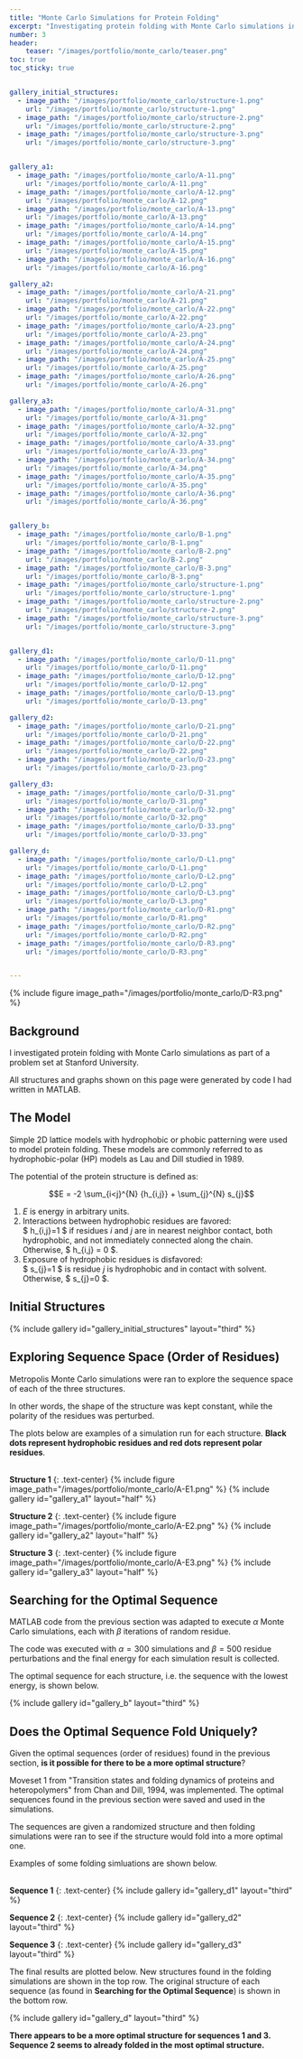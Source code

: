 ```yaml
---
title: "Monte Carlo Simulations for Protein Folding"
excerpt: "Investigating protein folding with Monte Carlo simulations in MATLAB."
number: 3
header:
    teaser: "/images/portfolio/monte_carlo/teaser.png"
toc: true
toc_sticky: true


gallery_initial_structures:
  - image_path: "/images/portfolio/monte_carlo/structure-1.png"
    url: "/images/portfolio/monte_carlo/structure-1.png"
  - image_path: "/images/portfolio/monte_carlo/structure-2.png"
    url: "/images/portfolio/monte_carlo/structure-2.png"
  - image_path: "/images/portfolio/monte_carlo/structure-3.png"
    url: "/images/portfolio/monte_carlo/structure-3.png"


gallery_a1:
  - image_path: "/images/portfolio/monte_carlo/A-11.png"
    url: "/images/portfolio/monte_carlo/A-11.png"
  - image_path: "/images/portfolio/monte_carlo/A-12.png"
    url: "/images/portfolio/monte_carlo/A-12.png"
  - image_path: "/images/portfolio/monte_carlo/A-13.png"
    url: "/images/portfolio/monte_carlo/A-13.png"
  - image_path: "/images/portfolio/monte_carlo/A-14.png"
    url: "/images/portfolio/monte_carlo/A-14.png"
  - image_path: "/images/portfolio/monte_carlo/A-15.png"
    url: "/images/portfolio/monte_carlo/A-15.png"
  - image_path: "/images/portfolio/monte_carlo/A-16.png"
    url: "/images/portfolio/monte_carlo/A-16.png"

gallery_a2:
  - image_path: "/images/portfolio/monte_carlo/A-21.png"
    url: "/images/portfolio/monte_carlo/A-21.png"
  - image_path: "/images/portfolio/monte_carlo/A-22.png"
    url: "/images/portfolio/monte_carlo/A-22.png"
  - image_path: "/images/portfolio/monte_carlo/A-23.png"
    url: "/images/portfolio/monte_carlo/A-23.png"
  - image_path: "/images/portfolio/monte_carlo/A-24.png"
    url: "/images/portfolio/monte_carlo/A-24.png"
  - image_path: "/images/portfolio/monte_carlo/A-25.png"
    url: "/images/portfolio/monte_carlo/A-25.png"
  - image_path: "/images/portfolio/monte_carlo/A-26.png"
    url: "/images/portfolio/monte_carlo/A-26.png"

gallery_a3:
  - image_path: "/images/portfolio/monte_carlo/A-31.png"
    url: "/images/portfolio/monte_carlo/A-31.png"
  - image_path: "/images/portfolio/monte_carlo/A-32.png"
    url: "/images/portfolio/monte_carlo/A-32.png"
  - image_path: "/images/portfolio/monte_carlo/A-33.png"
    url: "/images/portfolio/monte_carlo/A-33.png"
  - image_path: "/images/portfolio/monte_carlo/A-34.png"
    url: "/images/portfolio/monte_carlo/A-34.png"
  - image_path: "/images/portfolio/monte_carlo/A-35.png"
    url: "/images/portfolio/monte_carlo/A-35.png"
  - image_path: "/images/portfolio/monte_carlo/A-36.png"
    url: "/images/portfolio/monte_carlo/A-36.png"


gallery_b:
  - image_path: "/images/portfolio/monte_carlo/B-1.png"
    url: "/images/portfolio/monte_carlo/B-1.png"
  - image_path: "/images/portfolio/monte_carlo/B-2.png"
    url: "/images/portfolio/monte_carlo/B-2.png"
  - image_path: "/images/portfolio/monte_carlo/B-3.png"
    url: "/images/portfolio/monte_carlo/B-3.png"
  - image_path: "/images/portfolio/monte_carlo/structure-1.png"
    url: "/images/portfolio/monte_carlo/structure-1.png"
  - image_path: "/images/portfolio/monte_carlo/structure-2.png"
    url: "/images/portfolio/monte_carlo/structure-2.png"
  - image_path: "/images/portfolio/monte_carlo/structure-3.png"
    url: "/images/portfolio/monte_carlo/structure-3.png"


gallery_d1:
  - image_path: "/images/portfolio/monte_carlo/D-11.png"
    url: "/images/portfolio/monte_carlo/D-11.png"
  - image_path: "/images/portfolio/monte_carlo/D-12.png"
    url: "/images/portfolio/monte_carlo/D-12.png"
  - image_path: "/images/portfolio/monte_carlo/D-13.png"
    url: "/images/portfolio/monte_carlo/D-13.png"

gallery_d2:
  - image_path: "/images/portfolio/monte_carlo/D-21.png"
    url: "/images/portfolio/monte_carlo/D-21.png"
  - image_path: "/images/portfolio/monte_carlo/D-22.png"
    url: "/images/portfolio/monte_carlo/D-22.png"
  - image_path: "/images/portfolio/monte_carlo/D-23.png"
    url: "/images/portfolio/monte_carlo/D-23.png"

gallery_d3:
  - image_path: "/images/portfolio/monte_carlo/D-31.png"
    url: "/images/portfolio/monte_carlo/D-31.png"
  - image_path: "/images/portfolio/monte_carlo/D-32.png"
    url: "/images/portfolio/monte_carlo/D-32.png"
  - image_path: "/images/portfolio/monte_carlo/D-33.png"
    url: "/images/portfolio/monte_carlo/D-33.png"

gallery_d:
  - image_path: "/images/portfolio/monte_carlo/D-L1.png"
    url: "/images/portfolio/monte_carlo/D-L1.png"
  - image_path: "/images/portfolio/monte_carlo/D-L2.png"
    url: "/images/portfolio/monte_carlo/D-L2.png"
  - image_path: "/images/portfolio/monte_carlo/D-L3.png"
    url: "/images/portfolio/monte_carlo/D-L3.png"
  - image_path: "/images/portfolio/monte_carlo/D-R1.png"
    url: "/images/portfolio/monte_carlo/D-R1.png"
  - image_path: "/images/portfolio/monte_carlo/D-R2.png"
    url: "/images/portfolio/monte_carlo/D-R2.png"
  - image_path: "/images/portfolio/monte_carlo/D-R3.png"
    url: "/images/portfolio/monte_carlo/D-R3.png"


---
```


{% include figure image_path="/images/portfolio/monte_carlo/D-R3.png" %}

## Background
I investigated protein folding with Monte Carlo simulations as part of a
problem set at Stanford University.

All structures and graphs shown on this page were generated by code I had
written in MATLAB.


## The Model
Simple 2D lattice models with hydrophobic or phobic patterning were used
to model protein folding. These models are commonly referred to as 
hydrophobic-polar (HP) models as Lau and Dill studied in 1989.

The potential of the protein structure is defined as:

$$E = -2 \sum_{i<j}^{N} {h_{i,j}} + \sum_{j}^{N} s_{j}$$

1. $E$ is energy in arbitrary units.
2. Interactions between hydrophobic residues are favored:<br>
   $ h_{i,j}=1 $ if residues $i$ and $j$ are in nearest neighbor contact, both hydrophobic, and not immediately connected along the chain.
   Otherwise, $ h_{i,j} = 0 $.
3. Exposure of hydrophobic residues is disfavored:<br>
   $ s_{j}=1 $ is residue $j$ is hydrophobic and in contact with solvent.
   Otherwise, $ s_{j}=0 $.


## Initial Structures
{% include gallery id="gallery_initial_structures" layout="third" %}


## Exploring Sequence Space (Order of Residues)
Metropolis Monte Carlo simulations were ran to explore the sequence space
of each of the three structures. 

In other words, the shape of the structure was kept constant, while the polarity of the residues was perturbed.

The plots below are examples of a simulation run for each structure.
**Black dots represent hydrophobic residues and red dots represent polar residues**.
<br><br>

**Structure 1**
{: .text-center}
{% include figure image_path="/images/portfolio/monte_carlo/A-E1.png" %}
{% include gallery id="gallery_a1" layout="half" %}
<br>

**Structure 2**
{: .text-center}
{% include figure image_path="/images/portfolio/monte_carlo/A-E2.png" %}
{% include gallery id="gallery_a2" layout="half" %}
<br>

**Structure 3**
{: .text-center}
{% include figure image_path="/images/portfolio/monte_carlo/A-E3.png" %}
{% include gallery id="gallery_a3" layout="half" %}


## Searching for the Optimal Sequence
MATLAB code from the previous section was adapted to execute $\alpha$ Monte
Carlo simulations, each with $\beta$ iterations of random residue.

The code was executed with $\alpha=300$ simulations and $\beta=500$ residue
perturbations and the final energy for each simulation result is collected.

The optimal sequence for each structure, i.e. the sequence with the lowest
energy, is shown below.

{% include gallery id="gallery_b" layout="third" %}


## Does the Optimal Sequence Fold Uniquely?
Given the optimal sequences (order of residues) found in the previous section,
**is it possible for there to be a more optimal structure**?


Moveset 1 from "Transition states and folding dynamics of proteins and heteropolymers"
from Chan and Dill, 1994, was implemented. The optimal sequences found in the
previous section were saved and used in the simulations.

The sequences are given a randomized structure and then folding simulations
were ran to see if the structure would fold into a more optimal one.

Examples of some folding simluations are shown below.
<br><br>

**Sequence 1**
{: .text-center}
{% include gallery id="gallery_d1" layout="third" %}

**Sequence 2**
{: .text-center}
{% include gallery id="gallery_d2" layout="third" %}

**Sequence 3**
{: .text-center}
{% include gallery id="gallery_d3" layout="third" %}

The final results are plotted below. New structures found in the folding 
simulations are shown in the top row. The original structure of each sequence
(as found in **Searching for the Optimal Sequence**) is shown in the bottom row.
<br>

{% include gallery id="gallery_d" layout="third" %}

<b>There appears to be a more optimal structure for sequences 1 and 3.
Sequence 2 seems to already folded in the most optimal structure.</b>

